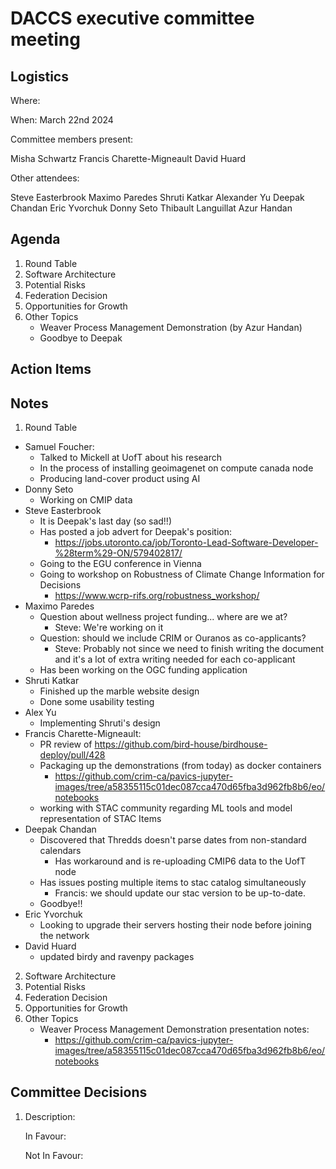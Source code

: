 # DACCS executive committee meeting

## Logistics

Where:

When: March 22nd 2024

Committee members present:

Misha Schwartz
Francis Charette-Migneault
David Huard

Other attendees:

Steve Easterbrook
Maximo Paredes
Shruti Katkar
Alexander Yu
Deepak Chandan
Eric Yvorchuk
Donny Seto
Thibault Languillat
Azur Handan

## Agenda

1. Round Table
2. Software Architecture
3. Potential Risks
4. Federation Decision
5. Opportunities for Growth
6. Other Topics
   - Weaver Process Management Demonstration (by Azur Handan)
   - Goodbye to Deepak

## Action Items


## Notes

1. Round Table
- Samuel Foucher:
  - Talked to Mickell at UofT about his research
  - In the process of installing geoimagenet on compute canada node
  - Producing land-cover product using AI
- Donny Seto
  - Working on CMIP data
- Steve Easterbrook
  - It is Deepak's last day (so sad!!)
  - Has posted a job advert for Deepak's position:
    - https://jobs.utoronto.ca/job/Toronto-Lead-Software-Developer-%28term%29-ON/579402817/
  - Going to the EGU conference in Vienna
  - Going to workshop on Robustness of Climate Change Information for Decisions
    - https://www.wcrp-rifs.org/robustness_workshop/
- Maximo Paredes
  - Question about wellness project funding... where are we at?
    - Steve: We're working on it
  - Question: should we include CRIM or Ouranos as co-applicants?
    - Steve: Probably not since we need to finish writing the document and it's a lot of extra writing needed for each 
             co-applicant
  - Has been working on the OGC funding application
- Shruti Katkar
  - Finished up the marble website design
  - Done some usability testing
- Alex Yu
  - Implementing Shruti's design
- Francis Charette-Migneault:
  - PR review of https://github.com/bird-house/birdhouse-deploy/pull/428
  - Packaging up the demonstrations (from today) as docker containers
    - https://github.com/crim-ca/pavics-jupyter-images/tree/a58355115c01dec087cca470d65fba3d962fb8b6/eo/notebooks
  - working with STAC community regarding ML tools and model representation of STAC Items
- Deepak Chandan
  - Discovered that Thredds doesn't parse dates from non-standard calendars 
    - Has workaround and is re-uploading CMIP6 data to the UofT node
  - Has issues posting multiple items to stac catalog simultaneously
    - Francis: we should update our stac version to be up-to-date.
  - Goodbye!!
- Eric Yvorchuk
  - Looking to upgrade their servers hosting their node before joining the network
- David Huard
  - updated birdy and ravenpy packages
2. Software Architecture
3. Potential Risks
4. Federation Decision
5. Opportunities for Growth
6. Other Topics
   - Weaver Process Management Demonstration presentation notes:
     - https://github.com/crim-ca/pavics-jupyter-images/tree/a58355115c01dec087cca470d65fba3d962fb8b6/eo/notebooks

## Committee Decisions

1. Description:

   In Favour:

   Not In Favour: 
